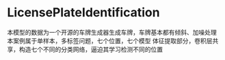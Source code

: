 # LicensePlateIdentification
本模型的数据为一个开源的车牌生成器生成车牌，车牌基本都有倾斜、加噪处理
本案例属于单样本，多标签问题，七个位置，七个模型
体征提取部分，卷积层共享，构造七个不同的分类网络，逼迫其学习检测不同的位置
